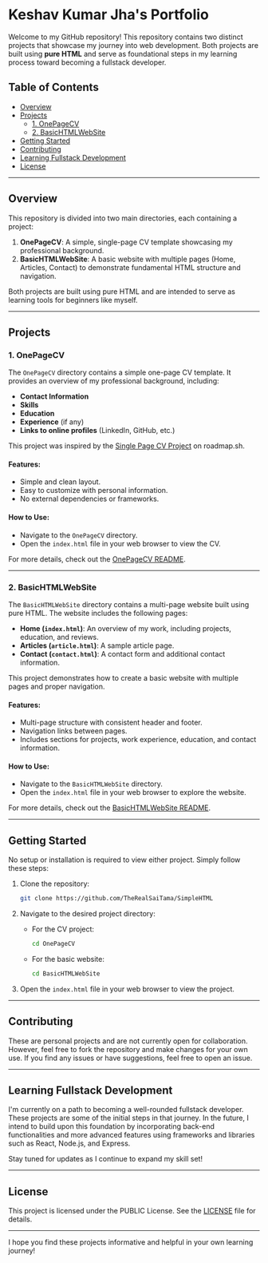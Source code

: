 # Keshav Kumar Jha's Portfolio

Welcome to my GitHub repository! This repository contains two distinct projects that showcase my journey into web development. Both projects are built using **pure HTML** and serve as foundational steps in my learning process toward becoming a fullstack developer.

## Table of Contents
- [Overview](#overview)
- [Projects](#projects)
  - [1. OnePageCV](#1-onepagecv)
  - [2. BasicHTMLWebSite](#2-basichtmlwebsite)
- [Getting Started](#getting-started)
- [Contributing](#contributing)
- [Learning Fullstack Development](#learning-fullstack-development)
- [License](#license)

---

## Overview

This repository is divided into two main directories, each containing a project:

1. **OnePageCV**: A simple, single-page CV template showcasing my professional background.
2. **BasicHTMLWebSite**: A basic website with multiple pages (Home, Articles, Contact) to demonstrate fundamental HTML structure and navigation.

Both projects are built using pure HTML and are intended to serve as learning tools for beginners like myself.

---

## Projects

### 1. OnePageCV

The `OnePageCV` directory contains a simple one-page CV template. It provides an overview of my professional background, including:

- **Contact Information**
- **Skills**
- **Education**
- **Experience** (if any)
- **Links to online profiles** (LinkedIn, GitHub, etc.)

This project was inspired by the [Single Page CV Project](https://roadmap.sh/projects/single-page-cv) on roadmap.sh.

#### Features:
- Simple and clean layout.
- Easy to customize with personal information.
- No external dependencies or frameworks.

#### How to Use:
- Navigate to the `OnePageCV` directory.
- Open the `index.html` file in your web browser to view the CV.

For more details, check out the [OnePageCV README](OnePageCV/README.md).

---

### 2. BasicHTMLWebSite

The `BasicHTMLWebSite` directory contains a multi-page website built using pure HTML. The website includes the following pages:

- **Home (`index.html`)**: An overview of my work, including projects, education, and reviews.
- **Articles (`article.html`)**: A sample article page.
- **Contact (`contact.html`)**: A contact form and additional contact information.

This project demonstrates how to create a basic website with multiple pages and proper navigation.

#### Features:
- Multi-page structure with consistent header and footer.
- Navigation links between pages.
- Includes sections for projects, work experience, education, and contact information.

#### How to Use:
- Navigate to the `BasicHTMLWebSite` directory.
- Open the `index.html` file in your web browser to explore the website.

For more details, check out the [BasicHTMLWebSite README](BasicHTMLWebSite/README.md).

---

## Getting Started

No setup or installation is required to view either project. Simply follow these steps:

1. Clone the repository:
   ```bash
   git clone https://github.com/TheRealSaiTama/SimpleHTML
   ```

2. Navigate to the desired project directory:
   - For the CV project:
     ```bash
     cd OnePageCV
     ```
   - For the basic website:
     ```bash
     cd BasicHTMLWebSite
     ```

3. Open the `index.html` file in your web browser to view the project.

---

## Contributing

These are personal projects and are not currently open for collaboration. However, feel free to fork the repository and make changes for your own use. If you find any issues or have suggestions, feel free to open an issue.

---

## Learning Fullstack Development

I'm currently on a path to becoming a well-rounded fullstack developer. These projects are some of the initial steps in that journey. In the future, I intend to build upon this foundation by incorporating back-end functionalities and more advanced features using frameworks and libraries such as React, Node.js, and Express.

Stay tuned for updates as I continue to expand my skill set!

---

## License

This project is licensed under the PUBLIC License. See the [LICENSE](LICENSE) file for details.

---

I hope you find these projects informative and helpful in your own learning journey!
